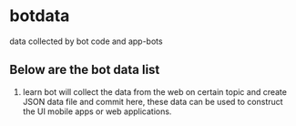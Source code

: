 # botdata
data collected by bot code and app-bots

## Below are the bot data list
1. learn bot will collect the data from the web on certain topic and create JSON data file and commit here, these data can be used to construct the UI mobile apps or web applications.
